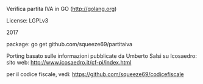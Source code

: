 Verifica partita IVA in GO (http://golang.org)

License: LGPLv3

2017

package: go get github.com/squeeze69/partitaiva

Porting basato sulle informazioni pubblicate da Umberto Salsi su Icosaedro:
sito web: http://www.icosaedro.it/cf-pi/index.html

per il codice fiscale, vedi: https://github.com/squeeze69/codicefiscale
